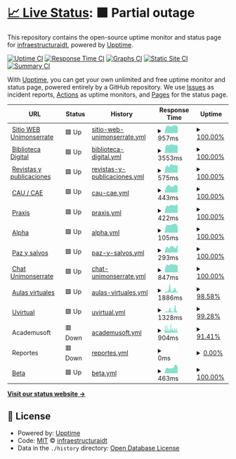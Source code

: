 # [📈 Live Status](https://estado.unimonserrate.edu.co): <!--live status--> **🟧 Partial outage**

This repository contains the open-source uptime monitor and status page for [infraestructuraidt](https://estado.unimonserrate.edu.co), powered by [Upptime](https://github.com/upptime/upptime).

[![Uptime CI](https://github.com/infraestructuraidt/status/workflows/Uptime%20CI/badge.svg)](https://github.com/infraestructuraidt/status/actions?query=workflow%3A%22Uptime+CI%22)
[![Response Time CI](https://github.com/infraestructuraidt/status/workflows/Response%20Time%20CI/badge.svg)](https://github.com/infraestructuraidt/status/actions?query=workflow%3A%22Response+Time+CI%22)
[![Graphs CI](https://github.com/infraestructuraidt/status/workflows/Graphs%20CI/badge.svg)](https://github.com/infraestructuraidt/status/actions?query=workflow%3A%22Graphs+CI%22)
[![Static Site CI](https://github.com/infraestructuraidt/status/workflows/Static%20Site%20CI/badge.svg)](https://github.com/infraestructuraidt/status/actions?query=workflow%3A%22Static+Site+CI%22)
[![Summary CI](https://github.com/infraestructuraidt/status/workflows/Summary%20CI/badge.svg)](https://github.com/infraestructuraidt/status/actions?query=workflow%3A%22Summary+CI%22)

With [Upptime](https://upptime.js.org), you can get your own unlimited and free uptime monitor and status page, powered entirely by a GitHub repository. We use [Issues](https://github.com/infraestructuraidt/status/issues) as incident reports, [Actions](https://github.com/infraestructuraidt/status/actions) as uptime monitors, and [Pages](https://estado.unimonserrate.edu.co) for the status page.

<!--start: status pages-->
<!-- This summary is generated by Upptime (https://github.com/upptime/upptime) -->
<!-- Do not edit this manually, your changes will be overwritten -->
<!-- prettier-ignore -->
| URL | Status | History | Response Time | Uptime |
| --- | ------ | ------- | ------------- | ------ |
| <img alt="" src="https://icons.duckduckgo.com/ip3/www.unimonserrate.edu.co.ico" height="13"> [Sitio WEB Unimonserrate](https://www.unimonserrate.edu.co/) | 🟩 Up | [sitio-web-unimonserrate.yml](https://github.com/infraestructuraidt/status/commits/HEAD/history/sitio-web-unimonserrate.yml) | <details><summary><img alt="Response time graph" src="./graphs/sitio-web-unimonserrate/response-time-week.png" height="20"> 957ms</summary><br><a href="https://estado.unimonserrate.edu.co/history/sitio-web-unimonserrate"><img alt="Response time 809" src="https://img.shields.io/endpoint?url=https%3A%2F%2Fraw.githubusercontent.com%2Finfraestructuraidt%2Fstatus%2FHEAD%2Fapi%2Fsitio-web-unimonserrate%2Fresponse-time.json"></a><br><a href="https://estado.unimonserrate.edu.co/history/sitio-web-unimonserrate"><img alt="24-hour response time 884" src="https://img.shields.io/endpoint?url=https%3A%2F%2Fraw.githubusercontent.com%2Finfraestructuraidt%2Fstatus%2FHEAD%2Fapi%2Fsitio-web-unimonserrate%2Fresponse-time-day.json"></a><br><a href="https://estado.unimonserrate.edu.co/history/sitio-web-unimonserrate"><img alt="7-day response time 957" src="https://img.shields.io/endpoint?url=https%3A%2F%2Fraw.githubusercontent.com%2Finfraestructuraidt%2Fstatus%2FHEAD%2Fapi%2Fsitio-web-unimonserrate%2Fresponse-time-week.json"></a><br><a href="https://estado.unimonserrate.edu.co/history/sitio-web-unimonserrate"><img alt="30-day response time 891" src="https://img.shields.io/endpoint?url=https%3A%2F%2Fraw.githubusercontent.com%2Finfraestructuraidt%2Fstatus%2FHEAD%2Fapi%2Fsitio-web-unimonserrate%2Fresponse-time-month.json"></a><br><a href="https://estado.unimonserrate.edu.co/history/sitio-web-unimonserrate"><img alt="1-year response time 809" src="https://img.shields.io/endpoint?url=https%3A%2F%2Fraw.githubusercontent.com%2Finfraestructuraidt%2Fstatus%2FHEAD%2Fapi%2Fsitio-web-unimonserrate%2Fresponse-time-year.json"></a></details> | <details><summary><a href="https://estado.unimonserrate.edu.co/history/sitio-web-unimonserrate">100.00%</a></summary><a href="https://estado.unimonserrate.edu.co/history/sitio-web-unimonserrate"><img alt="All-time uptime 99.61%" src="https://img.shields.io/endpoint?url=https%3A%2F%2Fraw.githubusercontent.com%2Finfraestructuraidt%2Fstatus%2FHEAD%2Fapi%2Fsitio-web-unimonserrate%2Fuptime.json"></a><br><a href="https://estado.unimonserrate.edu.co/history/sitio-web-unimonserrate"><img alt="24-hour uptime 100.00%" src="https://img.shields.io/endpoint?url=https%3A%2F%2Fraw.githubusercontent.com%2Finfraestructuraidt%2Fstatus%2FHEAD%2Fapi%2Fsitio-web-unimonserrate%2Fuptime-day.json"></a><br><a href="https://estado.unimonserrate.edu.co/history/sitio-web-unimonserrate"><img alt="7-day uptime 100.00%" src="https://img.shields.io/endpoint?url=https%3A%2F%2Fraw.githubusercontent.com%2Finfraestructuraidt%2Fstatus%2FHEAD%2Fapi%2Fsitio-web-unimonserrate%2Fuptime-week.json"></a><br><a href="https://estado.unimonserrate.edu.co/history/sitio-web-unimonserrate"><img alt="30-day uptime 100.00%" src="https://img.shields.io/endpoint?url=https%3A%2F%2Fraw.githubusercontent.com%2Finfraestructuraidt%2Fstatus%2FHEAD%2Fapi%2Fsitio-web-unimonserrate%2Fuptime-month.json"></a><br><a href="https://estado.unimonserrate.edu.co/history/sitio-web-unimonserrate"><img alt="1-year uptime 99.61%" src="https://img.shields.io/endpoint?url=https%3A%2F%2Fraw.githubusercontent.com%2Finfraestructuraidt%2Fstatus%2FHEAD%2Fapi%2Fsitio-web-unimonserrate%2Fuptime-year.json"></a></details>
| <img alt="" src="https://icons.duckduckgo.com/ip3/unimonserrate-library.ohelit.co.ico" height="13"> [Biblioteca Digital](https://unimonserrate-library.ohelit.co/) | 🟩 Up | [biblioteca-digital.yml](https://github.com/infraestructuraidt/status/commits/HEAD/history/biblioteca-digital.yml) | <details><summary><img alt="Response time graph" src="./graphs/biblioteca-digital/response-time-week.png" height="20"> 3553ms</summary><br><a href="https://estado.unimonserrate.edu.co/history/biblioteca-digital"><img alt="Response time 3742" src="https://img.shields.io/endpoint?url=https%3A%2F%2Fraw.githubusercontent.com%2Finfraestructuraidt%2Fstatus%2FHEAD%2Fapi%2Fbiblioteca-digital%2Fresponse-time.json"></a><br><a href="https://estado.unimonserrate.edu.co/history/biblioteca-digital"><img alt="24-hour response time 3210" src="https://img.shields.io/endpoint?url=https%3A%2F%2Fraw.githubusercontent.com%2Finfraestructuraidt%2Fstatus%2FHEAD%2Fapi%2Fbiblioteca-digital%2Fresponse-time-day.json"></a><br><a href="https://estado.unimonserrate.edu.co/history/biblioteca-digital"><img alt="7-day response time 3553" src="https://img.shields.io/endpoint?url=https%3A%2F%2Fraw.githubusercontent.com%2Finfraestructuraidt%2Fstatus%2FHEAD%2Fapi%2Fbiblioteca-digital%2Fresponse-time-week.json"></a><br><a href="https://estado.unimonserrate.edu.co/history/biblioteca-digital"><img alt="30-day response time 3390" src="https://img.shields.io/endpoint?url=https%3A%2F%2Fraw.githubusercontent.com%2Finfraestructuraidt%2Fstatus%2FHEAD%2Fapi%2Fbiblioteca-digital%2Fresponse-time-month.json"></a><br><a href="https://estado.unimonserrate.edu.co/history/biblioteca-digital"><img alt="1-year response time 3742" src="https://img.shields.io/endpoint?url=https%3A%2F%2Fraw.githubusercontent.com%2Finfraestructuraidt%2Fstatus%2FHEAD%2Fapi%2Fbiblioteca-digital%2Fresponse-time-year.json"></a></details> | <details><summary><a href="https://estado.unimonserrate.edu.co/history/biblioteca-digital">100.00%</a></summary><a href="https://estado.unimonserrate.edu.co/history/biblioteca-digital"><img alt="All-time uptime 99.23%" src="https://img.shields.io/endpoint?url=https%3A%2F%2Fraw.githubusercontent.com%2Finfraestructuraidt%2Fstatus%2FHEAD%2Fapi%2Fbiblioteca-digital%2Fuptime.json"></a><br><a href="https://estado.unimonserrate.edu.co/history/biblioteca-digital"><img alt="24-hour uptime 100.00%" src="https://img.shields.io/endpoint?url=https%3A%2F%2Fraw.githubusercontent.com%2Finfraestructuraidt%2Fstatus%2FHEAD%2Fapi%2Fbiblioteca-digital%2Fuptime-day.json"></a><br><a href="https://estado.unimonserrate.edu.co/history/biblioteca-digital"><img alt="7-day uptime 100.00%" src="https://img.shields.io/endpoint?url=https%3A%2F%2Fraw.githubusercontent.com%2Finfraestructuraidt%2Fstatus%2FHEAD%2Fapi%2Fbiblioteca-digital%2Fuptime-week.json"></a><br><a href="https://estado.unimonserrate.edu.co/history/biblioteca-digital"><img alt="30-day uptime 99.95%" src="https://img.shields.io/endpoint?url=https%3A%2F%2Fraw.githubusercontent.com%2Finfraestructuraidt%2Fstatus%2FHEAD%2Fapi%2Fbiblioteca-digital%2Fuptime-month.json"></a><br><a href="https://estado.unimonserrate.edu.co/history/biblioteca-digital"><img alt="1-year uptime 99.23%" src="https://img.shields.io/endpoint?url=https%3A%2F%2Fraw.githubusercontent.com%2Finfraestructuraidt%2Fstatus%2FHEAD%2Fapi%2Fbiblioteca-digital%2Fuptime-year.json"></a></details>
| <img alt="" src="https://icons.duckduckgo.com/ip3/revistas.unimonserrate.edu.co.ico" height="13"> [Revistas y publicaciones](http://revistas.unimonserrate.edu.co:8080/index.php) | 🟩 Up | [revistas-y-publicaciones.yml](https://github.com/infraestructuraidt/status/commits/HEAD/history/revistas-y-publicaciones.yml) | <details><summary><img alt="Response time graph" src="./graphs/revistas-y-publicaciones/response-time-week.png" height="20"> 575ms</summary><br><a href="https://estado.unimonserrate.edu.co/history/revistas-y-publicaciones"><img alt="Response time 661" src="https://img.shields.io/endpoint?url=https%3A%2F%2Fraw.githubusercontent.com%2Finfraestructuraidt%2Fstatus%2FHEAD%2Fapi%2Frevistas-y-publicaciones%2Fresponse-time.json"></a><br><a href="https://estado.unimonserrate.edu.co/history/revistas-y-publicaciones"><img alt="24-hour response time 557" src="https://img.shields.io/endpoint?url=https%3A%2F%2Fraw.githubusercontent.com%2Finfraestructuraidt%2Fstatus%2FHEAD%2Fapi%2Frevistas-y-publicaciones%2Fresponse-time-day.json"></a><br><a href="https://estado.unimonserrate.edu.co/history/revistas-y-publicaciones"><img alt="7-day response time 575" src="https://img.shields.io/endpoint?url=https%3A%2F%2Fraw.githubusercontent.com%2Finfraestructuraidt%2Fstatus%2FHEAD%2Fapi%2Frevistas-y-publicaciones%2Fresponse-time-week.json"></a><br><a href="https://estado.unimonserrate.edu.co/history/revistas-y-publicaciones"><img alt="30-day response time 502" src="https://img.shields.io/endpoint?url=https%3A%2F%2Fraw.githubusercontent.com%2Finfraestructuraidt%2Fstatus%2FHEAD%2Fapi%2Frevistas-y-publicaciones%2Fresponse-time-month.json"></a><br><a href="https://estado.unimonserrate.edu.co/history/revistas-y-publicaciones"><img alt="1-year response time 661" src="https://img.shields.io/endpoint?url=https%3A%2F%2Fraw.githubusercontent.com%2Finfraestructuraidt%2Fstatus%2FHEAD%2Fapi%2Frevistas-y-publicaciones%2Fresponse-time-year.json"></a></details> | <details><summary><a href="https://estado.unimonserrate.edu.co/history/revistas-y-publicaciones">100.00%</a></summary><a href="https://estado.unimonserrate.edu.co/history/revistas-y-publicaciones"><img alt="All-time uptime 99.68%" src="https://img.shields.io/endpoint?url=https%3A%2F%2Fraw.githubusercontent.com%2Finfraestructuraidt%2Fstatus%2FHEAD%2Fapi%2Frevistas-y-publicaciones%2Fuptime.json"></a><br><a href="https://estado.unimonserrate.edu.co/history/revistas-y-publicaciones"><img alt="24-hour uptime 100.00%" src="https://img.shields.io/endpoint?url=https%3A%2F%2Fraw.githubusercontent.com%2Finfraestructuraidt%2Fstatus%2FHEAD%2Fapi%2Frevistas-y-publicaciones%2Fuptime-day.json"></a><br><a href="https://estado.unimonserrate.edu.co/history/revistas-y-publicaciones"><img alt="7-day uptime 100.00%" src="https://img.shields.io/endpoint?url=https%3A%2F%2Fraw.githubusercontent.com%2Finfraestructuraidt%2Fstatus%2FHEAD%2Fapi%2Frevistas-y-publicaciones%2Fuptime-week.json"></a><br><a href="https://estado.unimonserrate.edu.co/history/revistas-y-publicaciones"><img alt="30-day uptime 99.95%" src="https://img.shields.io/endpoint?url=https%3A%2F%2Fraw.githubusercontent.com%2Finfraestructuraidt%2Fstatus%2FHEAD%2Fapi%2Frevistas-y-publicaciones%2Fuptime-month.json"></a><br><a href="https://estado.unimonserrate.edu.co/history/revistas-y-publicaciones"><img alt="1-year uptime 99.68%" src="https://img.shields.io/endpoint?url=https%3A%2F%2Fraw.githubusercontent.com%2Finfraestructuraidt%2Fstatus%2FHEAD%2Fapi%2Frevistas-y-publicaciones%2Fuptime-year.json"></a></details>
| <img alt="" src="https://icons.duckduckgo.com/ip3/mesadeayuda.unimonserrate.edu.co.ico" height="13"> [CAU / CAE](http://mesadeayuda.unimonserrate.edu.co:8080/) | 🟩 Up | [cau-cae.yml](https://github.com/infraestructuraidt/status/commits/HEAD/history/cau-cae.yml) | <details><summary><img alt="Response time graph" src="./graphs/cau-cae/response-time-week.png" height="20"> 443ms</summary><br><a href="https://estado.unimonserrate.edu.co/history/cau-cae"><img alt="Response time 690" src="https://img.shields.io/endpoint?url=https%3A%2F%2Fraw.githubusercontent.com%2Finfraestructuraidt%2Fstatus%2FHEAD%2Fapi%2Fcau-cae%2Fresponse-time.json"></a><br><a href="https://estado.unimonserrate.edu.co/history/cau-cae"><img alt="24-hour response time 409" src="https://img.shields.io/endpoint?url=https%3A%2F%2Fraw.githubusercontent.com%2Finfraestructuraidt%2Fstatus%2FHEAD%2Fapi%2Fcau-cae%2Fresponse-time-day.json"></a><br><a href="https://estado.unimonserrate.edu.co/history/cau-cae"><img alt="7-day response time 443" src="https://img.shields.io/endpoint?url=https%3A%2F%2Fraw.githubusercontent.com%2Finfraestructuraidt%2Fstatus%2FHEAD%2Fapi%2Fcau-cae%2Fresponse-time-week.json"></a><br><a href="https://estado.unimonserrate.edu.co/history/cau-cae"><img alt="30-day response time 428" src="https://img.shields.io/endpoint?url=https%3A%2F%2Fraw.githubusercontent.com%2Finfraestructuraidt%2Fstatus%2FHEAD%2Fapi%2Fcau-cae%2Fresponse-time-month.json"></a><br><a href="https://estado.unimonserrate.edu.co/history/cau-cae"><img alt="1-year response time 690" src="https://img.shields.io/endpoint?url=https%3A%2F%2Fraw.githubusercontent.com%2Finfraestructuraidt%2Fstatus%2FHEAD%2Fapi%2Fcau-cae%2Fresponse-time-year.json"></a></details> | <details><summary><a href="https://estado.unimonserrate.edu.co/history/cau-cae">100.00%</a></summary><a href="https://estado.unimonserrate.edu.co/history/cau-cae"><img alt="All-time uptime 98.95%" src="https://img.shields.io/endpoint?url=https%3A%2F%2Fraw.githubusercontent.com%2Finfraestructuraidt%2Fstatus%2FHEAD%2Fapi%2Fcau-cae%2Fuptime.json"></a><br><a href="https://estado.unimonserrate.edu.co/history/cau-cae"><img alt="24-hour uptime 100.00%" src="https://img.shields.io/endpoint?url=https%3A%2F%2Fraw.githubusercontent.com%2Finfraestructuraidt%2Fstatus%2FHEAD%2Fapi%2Fcau-cae%2Fuptime-day.json"></a><br><a href="https://estado.unimonserrate.edu.co/history/cau-cae"><img alt="7-day uptime 100.00%" src="https://img.shields.io/endpoint?url=https%3A%2F%2Fraw.githubusercontent.com%2Finfraestructuraidt%2Fstatus%2FHEAD%2Fapi%2Fcau-cae%2Fuptime-week.json"></a><br><a href="https://estado.unimonserrate.edu.co/history/cau-cae"><img alt="30-day uptime 99.95%" src="https://img.shields.io/endpoint?url=https%3A%2F%2Fraw.githubusercontent.com%2Finfraestructuraidt%2Fstatus%2FHEAD%2Fapi%2Fcau-cae%2Fuptime-month.json"></a><br><a href="https://estado.unimonserrate.edu.co/history/cau-cae"><img alt="1-year uptime 98.95%" src="https://img.shields.io/endpoint?url=https%3A%2F%2Fraw.githubusercontent.com%2Finfraestructuraidt%2Fstatus%2FHEAD%2Fapi%2Fcau-cae%2Fuptime-year.json"></a></details>
| <img alt="" src="https://icons.duckduckgo.com/ip3/virtual.fum.edu.co.ico" height="13"> [Praxis](http://virtual.fum.edu.co:9090/Praxis-war/faces/Login.xhtml) | 🟩 Up | [praxis.yml](https://github.com/infraestructuraidt/status/commits/HEAD/history/praxis.yml) | <details><summary><img alt="Response time graph" src="./graphs/praxis/response-time-week.png" height="20"> 422ms</summary><br><a href="https://estado.unimonserrate.edu.co/history/praxis"><img alt="Response time 653" src="https://img.shields.io/endpoint?url=https%3A%2F%2Fraw.githubusercontent.com%2Finfraestructuraidt%2Fstatus%2FHEAD%2Fapi%2Fpraxis%2Fresponse-time.json"></a><br><a href="https://estado.unimonserrate.edu.co/history/praxis"><img alt="24-hour response time 483" src="https://img.shields.io/endpoint?url=https%3A%2F%2Fraw.githubusercontent.com%2Finfraestructuraidt%2Fstatus%2FHEAD%2Fapi%2Fpraxis%2Fresponse-time-day.json"></a><br><a href="https://estado.unimonserrate.edu.co/history/praxis"><img alt="7-day response time 422" src="https://img.shields.io/endpoint?url=https%3A%2F%2Fraw.githubusercontent.com%2Finfraestructuraidt%2Fstatus%2FHEAD%2Fapi%2Fpraxis%2Fresponse-time-week.json"></a><br><a href="https://estado.unimonserrate.edu.co/history/praxis"><img alt="30-day response time 396" src="https://img.shields.io/endpoint?url=https%3A%2F%2Fraw.githubusercontent.com%2Finfraestructuraidt%2Fstatus%2FHEAD%2Fapi%2Fpraxis%2Fresponse-time-month.json"></a><br><a href="https://estado.unimonserrate.edu.co/history/praxis"><img alt="1-year response time 653" src="https://img.shields.io/endpoint?url=https%3A%2F%2Fraw.githubusercontent.com%2Finfraestructuraidt%2Fstatus%2FHEAD%2Fapi%2Fpraxis%2Fresponse-time-year.json"></a></details> | <details><summary><a href="https://estado.unimonserrate.edu.co/history/praxis">100.00%</a></summary><a href="https://estado.unimonserrate.edu.co/history/praxis"><img alt="All-time uptime 99.16%" src="https://img.shields.io/endpoint?url=https%3A%2F%2Fraw.githubusercontent.com%2Finfraestructuraidt%2Fstatus%2FHEAD%2Fapi%2Fpraxis%2Fuptime.json"></a><br><a href="https://estado.unimonserrate.edu.co/history/praxis"><img alt="24-hour uptime 100.00%" src="https://img.shields.io/endpoint?url=https%3A%2F%2Fraw.githubusercontent.com%2Finfraestructuraidt%2Fstatus%2FHEAD%2Fapi%2Fpraxis%2Fuptime-day.json"></a><br><a href="https://estado.unimonserrate.edu.co/history/praxis"><img alt="7-day uptime 100.00%" src="https://img.shields.io/endpoint?url=https%3A%2F%2Fraw.githubusercontent.com%2Finfraestructuraidt%2Fstatus%2FHEAD%2Fapi%2Fpraxis%2Fuptime-week.json"></a><br><a href="https://estado.unimonserrate.edu.co/history/praxis"><img alt="30-day uptime 99.95%" src="https://img.shields.io/endpoint?url=https%3A%2F%2Fraw.githubusercontent.com%2Finfraestructuraidt%2Fstatus%2FHEAD%2Fapi%2Fpraxis%2Fuptime-month.json"></a><br><a href="https://estado.unimonserrate.edu.co/history/praxis"><img alt="1-year uptime 99.16%" src="https://img.shields.io/endpoint?url=https%3A%2F%2Fraw.githubusercontent.com%2Finfraestructuraidt%2Fstatus%2FHEAD%2Fapi%2Fpraxis%2Fuptime-year.json"></a></details>
| <img alt="" src="https://icons.duckduckgo.com/ip3/virtual.fum.edu.co.ico" height="13"> [Alpha](http://virtual.fum.edu.co:9090/ProgramacionDocente-war/) | 🟩 Up | [alpha.yml](https://github.com/infraestructuraidt/status/commits/HEAD/history/alpha.yml) | <details><summary><img alt="Response time graph" src="./graphs/alpha/response-time-week.png" height="20"> 105ms</summary><br><a href="https://estado.unimonserrate.edu.co/history/alpha"><img alt="Response time 147" src="https://img.shields.io/endpoint?url=https%3A%2F%2Fraw.githubusercontent.com%2Finfraestructuraidt%2Fstatus%2FHEAD%2Fapi%2Falpha%2Fresponse-time.json"></a><br><a href="https://estado.unimonserrate.edu.co/history/alpha"><img alt="24-hour response time 85" src="https://img.shields.io/endpoint?url=https%3A%2F%2Fraw.githubusercontent.com%2Finfraestructuraidt%2Fstatus%2FHEAD%2Fapi%2Falpha%2Fresponse-time-day.json"></a><br><a href="https://estado.unimonserrate.edu.co/history/alpha"><img alt="7-day response time 105" src="https://img.shields.io/endpoint?url=https%3A%2F%2Fraw.githubusercontent.com%2Finfraestructuraidt%2Fstatus%2FHEAD%2Fapi%2Falpha%2Fresponse-time-week.json"></a><br><a href="https://estado.unimonserrate.edu.co/history/alpha"><img alt="30-day response time 102" src="https://img.shields.io/endpoint?url=https%3A%2F%2Fraw.githubusercontent.com%2Finfraestructuraidt%2Fstatus%2FHEAD%2Fapi%2Falpha%2Fresponse-time-month.json"></a><br><a href="https://estado.unimonserrate.edu.co/history/alpha"><img alt="1-year response time 147" src="https://img.shields.io/endpoint?url=https%3A%2F%2Fraw.githubusercontent.com%2Finfraestructuraidt%2Fstatus%2FHEAD%2Fapi%2Falpha%2Fresponse-time-year.json"></a></details> | <details><summary><a href="https://estado.unimonserrate.edu.co/history/alpha">100.00%</a></summary><a href="https://estado.unimonserrate.edu.co/history/alpha"><img alt="All-time uptime 99.21%" src="https://img.shields.io/endpoint?url=https%3A%2F%2Fraw.githubusercontent.com%2Finfraestructuraidt%2Fstatus%2FHEAD%2Fapi%2Falpha%2Fuptime.json"></a><br><a href="https://estado.unimonserrate.edu.co/history/alpha"><img alt="24-hour uptime 100.00%" src="https://img.shields.io/endpoint?url=https%3A%2F%2Fraw.githubusercontent.com%2Finfraestructuraidt%2Fstatus%2FHEAD%2Fapi%2Falpha%2Fuptime-day.json"></a><br><a href="https://estado.unimonserrate.edu.co/history/alpha"><img alt="7-day uptime 100.00%" src="https://img.shields.io/endpoint?url=https%3A%2F%2Fraw.githubusercontent.com%2Finfraestructuraidt%2Fstatus%2FHEAD%2Fapi%2Falpha%2Fuptime-week.json"></a><br><a href="https://estado.unimonserrate.edu.co/history/alpha"><img alt="30-day uptime 99.96%" src="https://img.shields.io/endpoint?url=https%3A%2F%2Fraw.githubusercontent.com%2Finfraestructuraidt%2Fstatus%2FHEAD%2Fapi%2Falpha%2Fuptime-month.json"></a><br><a href="https://estado.unimonserrate.edu.co/history/alpha"><img alt="1-year uptime 99.21%" src="https://img.shields.io/endpoint?url=https%3A%2F%2Fraw.githubusercontent.com%2Finfraestructuraidt%2Fstatus%2FHEAD%2Fapi%2Falpha%2Fuptime-year.json"></a></details>
| <img alt="" src="https://icons.duckduckgo.com/ip3/virtual.fum.edu.co.ico" height="13"> [Paz y salvos](http://virtual.fum.edu.co:8081/#/) | 🟩 Up | [paz-y-salvos.yml](https://github.com/infraestructuraidt/status/commits/HEAD/history/paz-y-salvos.yml) | <details><summary><img alt="Response time graph" src="./graphs/paz-y-salvos/response-time-week.png" height="20"> 293ms</summary><br><a href="https://estado.unimonserrate.edu.co/history/paz-y-salvos"><img alt="Response time 330" src="https://img.shields.io/endpoint?url=https%3A%2F%2Fraw.githubusercontent.com%2Finfraestructuraidt%2Fstatus%2FHEAD%2Fapi%2Fpaz-y-salvos%2Fresponse-time.json"></a><br><a href="https://estado.unimonserrate.edu.co/history/paz-y-salvos"><img alt="24-hour response time 415" src="https://img.shields.io/endpoint?url=https%3A%2F%2Fraw.githubusercontent.com%2Finfraestructuraidt%2Fstatus%2FHEAD%2Fapi%2Fpaz-y-salvos%2Fresponse-time-day.json"></a><br><a href="https://estado.unimonserrate.edu.co/history/paz-y-salvos"><img alt="7-day response time 293" src="https://img.shields.io/endpoint?url=https%3A%2F%2Fraw.githubusercontent.com%2Finfraestructuraidt%2Fstatus%2FHEAD%2Fapi%2Fpaz-y-salvos%2Fresponse-time-week.json"></a><br><a href="https://estado.unimonserrate.edu.co/history/paz-y-salvos"><img alt="30-day response time 286" src="https://img.shields.io/endpoint?url=https%3A%2F%2Fraw.githubusercontent.com%2Finfraestructuraidt%2Fstatus%2FHEAD%2Fapi%2Fpaz-y-salvos%2Fresponse-time-month.json"></a><br><a href="https://estado.unimonserrate.edu.co/history/paz-y-salvos"><img alt="1-year response time 330" src="https://img.shields.io/endpoint?url=https%3A%2F%2Fraw.githubusercontent.com%2Finfraestructuraidt%2Fstatus%2FHEAD%2Fapi%2Fpaz-y-salvos%2Fresponse-time-year.json"></a></details> | <details><summary><a href="https://estado.unimonserrate.edu.co/history/paz-y-salvos">100.00%</a></summary><a href="https://estado.unimonserrate.edu.co/history/paz-y-salvos"><img alt="All-time uptime 99.57%" src="https://img.shields.io/endpoint?url=https%3A%2F%2Fraw.githubusercontent.com%2Finfraestructuraidt%2Fstatus%2FHEAD%2Fapi%2Fpaz-y-salvos%2Fuptime.json"></a><br><a href="https://estado.unimonserrate.edu.co/history/paz-y-salvos"><img alt="24-hour uptime 100.00%" src="https://img.shields.io/endpoint?url=https%3A%2F%2Fraw.githubusercontent.com%2Finfraestructuraidt%2Fstatus%2FHEAD%2Fapi%2Fpaz-y-salvos%2Fuptime-day.json"></a><br><a href="https://estado.unimonserrate.edu.co/history/paz-y-salvos"><img alt="7-day uptime 100.00%" src="https://img.shields.io/endpoint?url=https%3A%2F%2Fraw.githubusercontent.com%2Finfraestructuraidt%2Fstatus%2FHEAD%2Fapi%2Fpaz-y-salvos%2Fuptime-week.json"></a><br><a href="https://estado.unimonserrate.edu.co/history/paz-y-salvos"><img alt="30-day uptime 99.96%" src="https://img.shields.io/endpoint?url=https%3A%2F%2Fraw.githubusercontent.com%2Finfraestructuraidt%2Fstatus%2FHEAD%2Fapi%2Fpaz-y-salvos%2Fuptime-month.json"></a><br><a href="https://estado.unimonserrate.edu.co/history/paz-y-salvos"><img alt="1-year uptime 99.57%" src="https://img.shields.io/endpoint?url=https%3A%2F%2Fraw.githubusercontent.com%2Finfraestructuraidt%2Fstatus%2FHEAD%2Fapi%2Fpaz-y-salvos%2Fuptime-year.json"></a></details>
| <img alt="" src="https://icons.duckduckgo.com/ip3/chat.unimonserrate.edu.co.ico" height="13"> [Chat Unimonserrate](https://chat.unimonserrate.edu.co/home) | 🟩 Up | [chat-unimonserrate.yml](https://github.com/infraestructuraidt/status/commits/HEAD/history/chat-unimonserrate.yml) | <details><summary><img alt="Response time graph" src="./graphs/chat-unimonserrate/response-time-week.png" height="20"> 847ms</summary><br><a href="https://estado.unimonserrate.edu.co/history/chat-unimonserrate"><img alt="Response time 1210" src="https://img.shields.io/endpoint?url=https%3A%2F%2Fraw.githubusercontent.com%2Finfraestructuraidt%2Fstatus%2FHEAD%2Fapi%2Fchat-unimonserrate%2Fresponse-time.json"></a><br><a href="https://estado.unimonserrate.edu.co/history/chat-unimonserrate"><img alt="24-hour response time 763" src="https://img.shields.io/endpoint?url=https%3A%2F%2Fraw.githubusercontent.com%2Finfraestructuraidt%2Fstatus%2FHEAD%2Fapi%2Fchat-unimonserrate%2Fresponse-time-day.json"></a><br><a href="https://estado.unimonserrate.edu.co/history/chat-unimonserrate"><img alt="7-day response time 847" src="https://img.shields.io/endpoint?url=https%3A%2F%2Fraw.githubusercontent.com%2Finfraestructuraidt%2Fstatus%2FHEAD%2Fapi%2Fchat-unimonserrate%2Fresponse-time-week.json"></a><br><a href="https://estado.unimonserrate.edu.co/history/chat-unimonserrate"><img alt="30-day response time 734" src="https://img.shields.io/endpoint?url=https%3A%2F%2Fraw.githubusercontent.com%2Finfraestructuraidt%2Fstatus%2FHEAD%2Fapi%2Fchat-unimonserrate%2Fresponse-time-month.json"></a><br><a href="https://estado.unimonserrate.edu.co/history/chat-unimonserrate"><img alt="1-year response time 1210" src="https://img.shields.io/endpoint?url=https%3A%2F%2Fraw.githubusercontent.com%2Finfraestructuraidt%2Fstatus%2FHEAD%2Fapi%2Fchat-unimonserrate%2Fresponse-time-year.json"></a></details> | <details><summary><a href="https://estado.unimonserrate.edu.co/history/chat-unimonserrate">100.00%</a></summary><a href="https://estado.unimonserrate.edu.co/history/chat-unimonserrate"><img alt="All-time uptime 95.47%" src="https://img.shields.io/endpoint?url=https%3A%2F%2Fraw.githubusercontent.com%2Finfraestructuraidt%2Fstatus%2FHEAD%2Fapi%2Fchat-unimonserrate%2Fuptime.json"></a><br><a href="https://estado.unimonserrate.edu.co/history/chat-unimonserrate"><img alt="24-hour uptime 100.00%" src="https://img.shields.io/endpoint?url=https%3A%2F%2Fraw.githubusercontent.com%2Finfraestructuraidt%2Fstatus%2FHEAD%2Fapi%2Fchat-unimonserrate%2Fuptime-day.json"></a><br><a href="https://estado.unimonserrate.edu.co/history/chat-unimonserrate"><img alt="7-day uptime 100.00%" src="https://img.shields.io/endpoint?url=https%3A%2F%2Fraw.githubusercontent.com%2Finfraestructuraidt%2Fstatus%2FHEAD%2Fapi%2Fchat-unimonserrate%2Fuptime-week.json"></a><br><a href="https://estado.unimonserrate.edu.co/history/chat-unimonserrate"><img alt="30-day uptime 81.32%" src="https://img.shields.io/endpoint?url=https%3A%2F%2Fraw.githubusercontent.com%2Finfraestructuraidt%2Fstatus%2FHEAD%2Fapi%2Fchat-unimonserrate%2Fuptime-month.json"></a><br><a href="https://estado.unimonserrate.edu.co/history/chat-unimonserrate"><img alt="1-year uptime 95.47%" src="https://img.shields.io/endpoint?url=https%3A%2F%2Fraw.githubusercontent.com%2Finfraestructuraidt%2Fstatus%2FHEAD%2Fapi%2Fchat-unimonserrate%2Fuptime-year.json"></a></details>
| <img alt="" src="https://icons.duckduckgo.com/ip3/aulasvirtuales.unimonserrate.edu.co.ico" height="13"> [Aulas virtuales](https://aulasvirtuales.unimonserrate.edu.co/) | 🟩 Up | [aulas-virtuales.yml](https://github.com/infraestructuraidt/status/commits/HEAD/history/aulas-virtuales.yml) | <details><summary><img alt="Response time graph" src="./graphs/aulas-virtuales/response-time-week.png" height="20"> 1886ms</summary><br><a href="https://estado.unimonserrate.edu.co/history/aulas-virtuales"><img alt="Response time 1332" src="https://img.shields.io/endpoint?url=https%3A%2F%2Fraw.githubusercontent.com%2Finfraestructuraidt%2Fstatus%2FHEAD%2Fapi%2Faulas-virtuales%2Fresponse-time.json"></a><br><a href="https://estado.unimonserrate.edu.co/history/aulas-virtuales"><img alt="24-hour response time 681" src="https://img.shields.io/endpoint?url=https%3A%2F%2Fraw.githubusercontent.com%2Finfraestructuraidt%2Fstatus%2FHEAD%2Fapi%2Faulas-virtuales%2Fresponse-time-day.json"></a><br><a href="https://estado.unimonserrate.edu.co/history/aulas-virtuales"><img alt="7-day response time 1886" src="https://img.shields.io/endpoint?url=https%3A%2F%2Fraw.githubusercontent.com%2Finfraestructuraidt%2Fstatus%2FHEAD%2Fapi%2Faulas-virtuales%2Fresponse-time-week.json"></a><br><a href="https://estado.unimonserrate.edu.co/history/aulas-virtuales"><img alt="30-day response time 1822" src="https://img.shields.io/endpoint?url=https%3A%2F%2Fraw.githubusercontent.com%2Finfraestructuraidt%2Fstatus%2FHEAD%2Fapi%2Faulas-virtuales%2Fresponse-time-month.json"></a><br><a href="https://estado.unimonserrate.edu.co/history/aulas-virtuales"><img alt="1-year response time 1332" src="https://img.shields.io/endpoint?url=https%3A%2F%2Fraw.githubusercontent.com%2Finfraestructuraidt%2Fstatus%2FHEAD%2Fapi%2Faulas-virtuales%2Fresponse-time-year.json"></a></details> | <details><summary><a href="https://estado.unimonserrate.edu.co/history/aulas-virtuales">98.58%</a></summary><a href="https://estado.unimonserrate.edu.co/history/aulas-virtuales"><img alt="All-time uptime 98.89%" src="https://img.shields.io/endpoint?url=https%3A%2F%2Fraw.githubusercontent.com%2Finfraestructuraidt%2Fstatus%2FHEAD%2Fapi%2Faulas-virtuales%2Fuptime.json"></a><br><a href="https://estado.unimonserrate.edu.co/history/aulas-virtuales"><img alt="24-hour uptime 100.00%" src="https://img.shields.io/endpoint?url=https%3A%2F%2Fraw.githubusercontent.com%2Finfraestructuraidt%2Fstatus%2FHEAD%2Fapi%2Faulas-virtuales%2Fuptime-day.json"></a><br><a href="https://estado.unimonserrate.edu.co/history/aulas-virtuales"><img alt="7-day uptime 98.58%" src="https://img.shields.io/endpoint?url=https%3A%2F%2Fraw.githubusercontent.com%2Finfraestructuraidt%2Fstatus%2FHEAD%2Fapi%2Faulas-virtuales%2Fuptime-week.json"></a><br><a href="https://estado.unimonserrate.edu.co/history/aulas-virtuales"><img alt="30-day uptime 98.27%" src="https://img.shields.io/endpoint?url=https%3A%2F%2Fraw.githubusercontent.com%2Finfraestructuraidt%2Fstatus%2FHEAD%2Fapi%2Faulas-virtuales%2Fuptime-month.json"></a><br><a href="https://estado.unimonserrate.edu.co/history/aulas-virtuales"><img alt="1-year uptime 98.89%" src="https://img.shields.io/endpoint?url=https%3A%2F%2Fraw.githubusercontent.com%2Finfraestructuraidt%2Fstatus%2FHEAD%2Fapi%2Faulas-virtuales%2Fuptime-year.json"></a></details>
| <img alt="" src="https://icons.duckduckgo.com/ip3/uvirtual.unimonserrate.edu.co.ico" height="13"> [Uvirtual](https://uvirtual.unimonserrate.edu.co/) | 🟩 Up | [uvirtual.yml](https://github.com/infraestructuraidt/status/commits/HEAD/history/uvirtual.yml) | <details><summary><img alt="Response time graph" src="./graphs/uvirtual/response-time-week.png" height="20"> 1328ms</summary><br><a href="https://estado.unimonserrate.edu.co/history/uvirtual"><img alt="Response time 1129" src="https://img.shields.io/endpoint?url=https%3A%2F%2Fraw.githubusercontent.com%2Finfraestructuraidt%2Fstatus%2FHEAD%2Fapi%2Fuvirtual%2Fresponse-time.json"></a><br><a href="https://estado.unimonserrate.edu.co/history/uvirtual"><img alt="24-hour response time 638" src="https://img.shields.io/endpoint?url=https%3A%2F%2Fraw.githubusercontent.com%2Finfraestructuraidt%2Fstatus%2FHEAD%2Fapi%2Fuvirtual%2Fresponse-time-day.json"></a><br><a href="https://estado.unimonserrate.edu.co/history/uvirtual"><img alt="7-day response time 1328" src="https://img.shields.io/endpoint?url=https%3A%2F%2Fraw.githubusercontent.com%2Finfraestructuraidt%2Fstatus%2FHEAD%2Fapi%2Fuvirtual%2Fresponse-time-week.json"></a><br><a href="https://estado.unimonserrate.edu.co/history/uvirtual"><img alt="30-day response time 999" src="https://img.shields.io/endpoint?url=https%3A%2F%2Fraw.githubusercontent.com%2Finfraestructuraidt%2Fstatus%2FHEAD%2Fapi%2Fuvirtual%2Fresponse-time-month.json"></a><br><a href="https://estado.unimonserrate.edu.co/history/uvirtual"><img alt="1-year response time 1129" src="https://img.shields.io/endpoint?url=https%3A%2F%2Fraw.githubusercontent.com%2Finfraestructuraidt%2Fstatus%2FHEAD%2Fapi%2Fuvirtual%2Fresponse-time-year.json"></a></details> | <details><summary><a href="https://estado.unimonserrate.edu.co/history/uvirtual">99.28%</a></summary><a href="https://estado.unimonserrate.edu.co/history/uvirtual"><img alt="All-time uptime 99.10%" src="https://img.shields.io/endpoint?url=https%3A%2F%2Fraw.githubusercontent.com%2Finfraestructuraidt%2Fstatus%2FHEAD%2Fapi%2Fuvirtual%2Fuptime.json"></a><br><a href="https://estado.unimonserrate.edu.co/history/uvirtual"><img alt="24-hour uptime 100.00%" src="https://img.shields.io/endpoint?url=https%3A%2F%2Fraw.githubusercontent.com%2Finfraestructuraidt%2Fstatus%2FHEAD%2Fapi%2Fuvirtual%2Fuptime-day.json"></a><br><a href="https://estado.unimonserrate.edu.co/history/uvirtual"><img alt="7-day uptime 99.28%" src="https://img.shields.io/endpoint?url=https%3A%2F%2Fraw.githubusercontent.com%2Finfraestructuraidt%2Fstatus%2FHEAD%2Fapi%2Fuvirtual%2Fuptime-week.json"></a><br><a href="https://estado.unimonserrate.edu.co/history/uvirtual"><img alt="30-day uptime 99.01%" src="https://img.shields.io/endpoint?url=https%3A%2F%2Fraw.githubusercontent.com%2Finfraestructuraidt%2Fstatus%2FHEAD%2Fapi%2Fuvirtual%2Fuptime-month.json"></a><br><a href="https://estado.unimonserrate.edu.co/history/uvirtual"><img alt="1-year uptime 99.10%" src="https://img.shields.io/endpoint?url=https%3A%2F%2Fraw.githubusercontent.com%2Finfraestructuraidt%2Fstatus%2FHEAD%2Fapi%2Fuvirtual%2Fuptime-year.json"></a></details>
| <img alt="" src="https://icons.duckduckgo.com/ip3/null.ico" height="13"> Academusoft | 🟥 Down | [academusoft.yml](https://github.com/infraestructuraidt/status/commits/HEAD/history/academusoft.yml) | <details><summary><img alt="Response time graph" src="./graphs/academusoft/response-time-week.png" height="20"> 904ms</summary><br><a href="https://estado.unimonserrate.edu.co/history/academusoft"><img alt="Response time 914" src="https://img.shields.io/endpoint?url=https%3A%2F%2Fraw.githubusercontent.com%2Finfraestructuraidt%2Fstatus%2FHEAD%2Fapi%2Facademusoft%2Fresponse-time.json"></a><br><a href="https://estado.unimonserrate.edu.co/history/academusoft"><img alt="24-hour response time 651" src="https://img.shields.io/endpoint?url=https%3A%2F%2Fraw.githubusercontent.com%2Finfraestructuraidt%2Fstatus%2FHEAD%2Fapi%2Facademusoft%2Fresponse-time-day.json"></a><br><a href="https://estado.unimonserrate.edu.co/history/academusoft"><img alt="7-day response time 904" src="https://img.shields.io/endpoint?url=https%3A%2F%2Fraw.githubusercontent.com%2Finfraestructuraidt%2Fstatus%2FHEAD%2Fapi%2Facademusoft%2Fresponse-time-week.json"></a><br><a href="https://estado.unimonserrate.edu.co/history/academusoft"><img alt="30-day response time 678" src="https://img.shields.io/endpoint?url=https%3A%2F%2Fraw.githubusercontent.com%2Finfraestructuraidt%2Fstatus%2FHEAD%2Fapi%2Facademusoft%2Fresponse-time-month.json"></a><br><a href="https://estado.unimonserrate.edu.co/history/academusoft"><img alt="1-year response time 914" src="https://img.shields.io/endpoint?url=https%3A%2F%2Fraw.githubusercontent.com%2Finfraestructuraidt%2Fstatus%2FHEAD%2Fapi%2Facademusoft%2Fresponse-time-year.json"></a></details> | <details><summary><a href="https://estado.unimonserrate.edu.co/history/academusoft">91.41%</a></summary><a href="https://estado.unimonserrate.edu.co/history/academusoft"><img alt="All-time uptime 98.21%" src="https://img.shields.io/endpoint?url=https%3A%2F%2Fraw.githubusercontent.com%2Finfraestructuraidt%2Fstatus%2FHEAD%2Fapi%2Facademusoft%2Fuptime.json"></a><br><a href="https://estado.unimonserrate.edu.co/history/academusoft"><img alt="24-hour uptime 92.72%" src="https://img.shields.io/endpoint?url=https%3A%2F%2Fraw.githubusercontent.com%2Finfraestructuraidt%2Fstatus%2FHEAD%2Fapi%2Facademusoft%2Fuptime-day.json"></a><br><a href="https://estado.unimonserrate.edu.co/history/academusoft"><img alt="7-day uptime 91.41%" src="https://img.shields.io/endpoint?url=https%3A%2F%2Fraw.githubusercontent.com%2Finfraestructuraidt%2Fstatus%2FHEAD%2Fapi%2Facademusoft%2Fuptime-week.json"></a><br><a href="https://estado.unimonserrate.edu.co/history/academusoft"><img alt="30-day uptime 96.62%" src="https://img.shields.io/endpoint?url=https%3A%2F%2Fraw.githubusercontent.com%2Finfraestructuraidt%2Fstatus%2FHEAD%2Fapi%2Facademusoft%2Fuptime-month.json"></a><br><a href="https://estado.unimonserrate.edu.co/history/academusoft"><img alt="1-year uptime 98.21%" src="https://img.shields.io/endpoint?url=https%3A%2F%2Fraw.githubusercontent.com%2Finfraestructuraidt%2Fstatus%2FHEAD%2Fapi%2Facademusoft%2Fuptime-year.json"></a></details>
| <img alt="" src="https://icons.duckduckgo.com/ip3/null.ico" height="13"> Reportes | 🟥 Down | [reportes.yml](https://github.com/infraestructuraidt/status/commits/HEAD/history/reportes.yml) | <details><summary><img alt="Response time graph" src="./graphs/reportes/response-time-week.png" height="20"> 0ms</summary><br><a href="https://estado.unimonserrate.edu.co/history/reportes"><img alt="Response time 2999" src="https://img.shields.io/endpoint?url=https%3A%2F%2Fraw.githubusercontent.com%2Finfraestructuraidt%2Fstatus%2FHEAD%2Fapi%2Freportes%2Fresponse-time.json"></a><br><a href="https://estado.unimonserrate.edu.co/history/reportes"><img alt="24-hour response time 0" src="https://img.shields.io/endpoint?url=https%3A%2F%2Fraw.githubusercontent.com%2Finfraestructuraidt%2Fstatus%2FHEAD%2Fapi%2Freportes%2Fresponse-time-day.json"></a><br><a href="https://estado.unimonserrate.edu.co/history/reportes"><img alt="7-day response time 0" src="https://img.shields.io/endpoint?url=https%3A%2F%2Fraw.githubusercontent.com%2Finfraestructuraidt%2Fstatus%2FHEAD%2Fapi%2Freportes%2Fresponse-time-week.json"></a><br><a href="https://estado.unimonserrate.edu.co/history/reportes"><img alt="30-day response time 0" src="https://img.shields.io/endpoint?url=https%3A%2F%2Fraw.githubusercontent.com%2Finfraestructuraidt%2Fstatus%2FHEAD%2Fapi%2Freportes%2Fresponse-time-month.json"></a><br><a href="https://estado.unimonserrate.edu.co/history/reportes"><img alt="1-year response time 2999" src="https://img.shields.io/endpoint?url=https%3A%2F%2Fraw.githubusercontent.com%2Finfraestructuraidt%2Fstatus%2FHEAD%2Fapi%2Freportes%2Fresponse-time-year.json"></a></details> | <details><summary><a href="https://estado.unimonserrate.edu.co/history/reportes">0.00%</a></summary><a href="https://estado.unimonserrate.edu.co/history/reportes"><img alt="All-time uptime 61.65%" src="https://img.shields.io/endpoint?url=https%3A%2F%2Fraw.githubusercontent.com%2Finfraestructuraidt%2Fstatus%2FHEAD%2Fapi%2Freportes%2Fuptime.json"></a><br><a href="https://estado.unimonserrate.edu.co/history/reportes"><img alt="24-hour uptime 0.00%" src="https://img.shields.io/endpoint?url=https%3A%2F%2Fraw.githubusercontent.com%2Finfraestructuraidt%2Fstatus%2FHEAD%2Fapi%2Freportes%2Fuptime-day.json"></a><br><a href="https://estado.unimonserrate.edu.co/history/reportes"><img alt="7-day uptime 0.00%" src="https://img.shields.io/endpoint?url=https%3A%2F%2Fraw.githubusercontent.com%2Finfraestructuraidt%2Fstatus%2FHEAD%2Fapi%2Freportes%2Fuptime-week.json"></a><br><a href="https://estado.unimonserrate.edu.co/history/reportes"><img alt="30-day uptime 0.00%" src="https://img.shields.io/endpoint?url=https%3A%2F%2Fraw.githubusercontent.com%2Finfraestructuraidt%2Fstatus%2FHEAD%2Fapi%2Freportes%2Fuptime-month.json"></a><br><a href="https://estado.unimonserrate.edu.co/history/reportes"><img alt="1-year uptime 61.65%" src="https://img.shields.io/endpoint?url=https%3A%2F%2Fraw.githubusercontent.com%2Finfraestructuraidt%2Fstatus%2FHEAD%2Fapi%2Freportes%2Fuptime-year.json"></a></details>
| <img alt="" src="https://icons.duckduckgo.com/ip3/virtual.fum.edu.co.ico" height="13"> [Beta](http://virtual.fum.edu.co:9192/SistemaBeta/) | 🟩 Up | [beta.yml](https://github.com/infraestructuraidt/status/commits/HEAD/history/beta.yml) | <details><summary><img alt="Response time graph" src="./graphs/beta/response-time-week.png" height="20"> 463ms</summary><br><a href="https://estado.unimonserrate.edu.co/history/beta"><img alt="Response time 472" src="https://img.shields.io/endpoint?url=https%3A%2F%2Fraw.githubusercontent.com%2Finfraestructuraidt%2Fstatus%2FHEAD%2Fapi%2Fbeta%2Fresponse-time.json"></a><br><a href="https://estado.unimonserrate.edu.co/history/beta"><img alt="24-hour response time 487" src="https://img.shields.io/endpoint?url=https%3A%2F%2Fraw.githubusercontent.com%2Finfraestructuraidt%2Fstatus%2FHEAD%2Fapi%2Fbeta%2Fresponse-time-day.json"></a><br><a href="https://estado.unimonserrate.edu.co/history/beta"><img alt="7-day response time 463" src="https://img.shields.io/endpoint?url=https%3A%2F%2Fraw.githubusercontent.com%2Finfraestructuraidt%2Fstatus%2FHEAD%2Fapi%2Fbeta%2Fresponse-time-week.json"></a><br><a href="https://estado.unimonserrate.edu.co/history/beta"><img alt="30-day response time 417" src="https://img.shields.io/endpoint?url=https%3A%2F%2Fraw.githubusercontent.com%2Finfraestructuraidt%2Fstatus%2FHEAD%2Fapi%2Fbeta%2Fresponse-time-month.json"></a><br><a href="https://estado.unimonserrate.edu.co/history/beta"><img alt="1-year response time 472" src="https://img.shields.io/endpoint?url=https%3A%2F%2Fraw.githubusercontent.com%2Finfraestructuraidt%2Fstatus%2FHEAD%2Fapi%2Fbeta%2Fresponse-time-year.json"></a></details> | <details><summary><a href="https://estado.unimonserrate.edu.co/history/beta">100.00%</a></summary><a href="https://estado.unimonserrate.edu.co/history/beta"><img alt="All-time uptime 99.62%" src="https://img.shields.io/endpoint?url=https%3A%2F%2Fraw.githubusercontent.com%2Finfraestructuraidt%2Fstatus%2FHEAD%2Fapi%2Fbeta%2Fuptime.json"></a><br><a href="https://estado.unimonserrate.edu.co/history/beta"><img alt="24-hour uptime 100.00%" src="https://img.shields.io/endpoint?url=https%3A%2F%2Fraw.githubusercontent.com%2Finfraestructuraidt%2Fstatus%2FHEAD%2Fapi%2Fbeta%2Fuptime-day.json"></a><br><a href="https://estado.unimonserrate.edu.co/history/beta"><img alt="7-day uptime 100.00%" src="https://img.shields.io/endpoint?url=https%3A%2F%2Fraw.githubusercontent.com%2Finfraestructuraidt%2Fstatus%2FHEAD%2Fapi%2Fbeta%2Fuptime-week.json"></a><br><a href="https://estado.unimonserrate.edu.co/history/beta"><img alt="30-day uptime 99.96%" src="https://img.shields.io/endpoint?url=https%3A%2F%2Fraw.githubusercontent.com%2Finfraestructuraidt%2Fstatus%2FHEAD%2Fapi%2Fbeta%2Fuptime-month.json"></a><br><a href="https://estado.unimonserrate.edu.co/history/beta"><img alt="1-year uptime 99.62%" src="https://img.shields.io/endpoint?url=https%3A%2F%2Fraw.githubusercontent.com%2Finfraestructuraidt%2Fstatus%2FHEAD%2Fapi%2Fbeta%2Fuptime-year.json"></a></details>

<!--end: status pages-->

[**Visit our status website →**](https://estado.unimonserrate.edu.co)

## 📄 License

- Powered by: [Upptime](https://github.com/upptime/upptime)
- Code: [MIT](./LICENSE) © [infraestructuraidt](https://estado.unimonserrate.edu.co)
- Data in the `./history` directory: [Open Database License](https://opendatacommons.org/licenses/odbl/1-0/)
